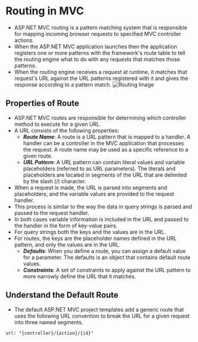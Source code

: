 # Routing in MVC
+ ASP.NET MVC routing is a pattern matching system that is responsible for mapping incoming browser requests to specified MVC controller actions. 
+ When the ASP.NET MVC application launches then the application registers one or more patterns with the framework's route table to tell the routing engine what to do with any requests that matches those patterns. 
+ When the routing engine receives a request at runtime, it matches that request's URL against the URL patterns registered with it and gives the response according to a pattern match.
![Routing Image](http://csharpcorner.mindcrackerinc.netdna-cdn.com/UploadFile/3d39b4/routing-in-mvc/Images/MVC.jpg)

## Properties of Route

+ ASP.NET MVC routes are responsible for determining which controller method to execute for a given URL. 
+ A URL consists of the following properties:
    - ***Route Name***: A route is a URL pattern that is mapped to a handler. A handler can be a controller in the MVC application that processes the request. A route name may be used as a specific reference to a given route.
    - ***URL Pattern***: A URL pattern can contain literal values and variable placeholders (referred to as URL parameters). The literals and placeholders are located in segments of the URL that are delimited by the slash (/) character.
+ When a request is made, the URL is parsed into segments and placeholders, and the variable values are provided to the request handler. 
+ This process is similar to the way the data in query strings is parsed and passed to the request handler. 
+ In both cases variable information is included in the URL and passed to the handler in the form of key-value pairs. 
+ For query strings both the keys and the values are in the URL. 
+ For routes, the keys are the placeholder names defined in the URL pattern, and only the values are in the URL.
    - ***Defaults***: When you define a route, you can assign a default value for a parameter. The defaults is an object that contains default route values.
    - ***Constraints***: A set of constraints to apply against the URL pattern to more narrowly define the URL that it matches.
## Understand the Default Route
+ The default ASP.NET MVC project templates add a generic route that uses the following URL convention to break the URL for a given request into three named segments.
```
url: "{controller}/{action}/{id}"
```
 
